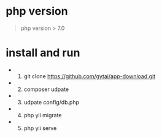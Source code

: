# php version
> php version > 7.0

# install and run
* 1. git clone https://github.com/gytai/app-download.git
* 2. composer udpate
* 3. udpate config/db.php
* 4. php yii migrate
* 5. php yii serve
